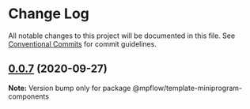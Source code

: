 # Change Log

All notable changes to this project will be documented in this file.
See [Conventional Commits](https://conventionalcommits.org) for commit guidelines.

## [0.0.7](https://git.code.oa.com/wxweb/mpflow/compare/@mpflow/template-miniprogram-components@0.0.6...@mpflow/template-miniprogram-components@0.0.7) (2020-09-27)

**Note:** Version bump only for package @mpflow/template-miniprogram-components
